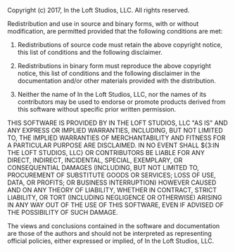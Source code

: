 Copyright (c) 2017, In the Loft Studios, LLC. All rights reserved.

Redistribution and use in source and binary forms, with or without modification, are
permitted provided that the following conditions are met:

   1. Redistributions of source code must retain the above copyright notice, this list of
      conditions and the following disclaimer.

   2. Redistributions in binary form must reproduce the above copyright notice, this list
      of conditions and the following disclaimer in the documentation and/or other materials
      provided with the distribution.
      
   3. Neither the name of In the Loft Studios, LLC, nor the names of its contributors
      may be used to endorse or promote products derived from this software without specific
      prior written permission.

THIS SOFTWARE IS PROVIDED BY IN THE LOFT STUDIOS, LLC "AS IS" AND ANY EXPRESS OR IMPLIED
WARRANTIES, INCLUDING, BUT NOT LIMITED TO, THE IMPLIED WARRANTIES OF MERCHANTABILITY AND
FITNESS FOR A PARTICULAR PURPOSE ARE DISCLAIMED. IN NO EVENT SHALL ${3:IN THE LOFT STUDIOS, LLC} OR
CONTRIBUTORS BE LIABLE FOR ANY DIRECT, INDIRECT, INCIDENTAL, SPECIAL, EXEMPLARY, OR
CONSEQUENTIAL DAMAGES (INCLUDING, BUT NOT LIMITED TO, PROCUREMENT OF SUBSTITUTE GOODS OR
SERVICES; LOSS OF USE, DATA, OR PROFITS; OR BUSINESS INTERRUPTION) HOWEVER CAUSED AND ON
ANY THEORY OF LIABILITY, WHETHER IN CONTRACT, STRICT LIABILITY, OR TORT (INCLUDING
NEGLIGENCE OR OTHERWISE) ARISING IN ANY WAY OUT OF THE USE OF THIS SOFTWARE, EVEN IF
ADVISED OF THE POSSIBILITY OF SUCH DAMAGE.

The views and conclusions contained in the software and documentation are those of the
authors and should not be interpreted as representing official policies, either expressed
or implied, of In the Loft Studios, LLC.

